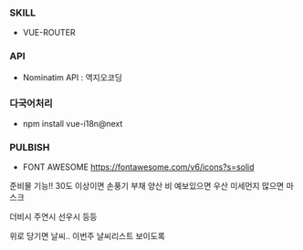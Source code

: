 ### SKILL
- VUE-ROUTER

### API
- Nominatim API : 역지오코딩


### 다국어처리
- npm install vue-i18n@next

### PULBISH
- FONT AWESOME https://fontawesome.com/v6/icons?s=solid


준비물 기능!!
30도 이상이면 손풍기 부채 양산
비 예보있으면 우산
미세먼지 많으면 마스크

더비시 주연시 선우시 등등


위로 당기면 날씨..
이번주 날씨리스트 보이도록